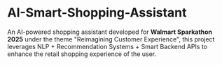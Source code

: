 # AI-Smart-Shopping-Assistant
An AI-powered shopping assistant developed for **Walmart Sparkathon 2025** under the theme "Reimagining Customer Experience", this project leverages NLP + Recommendation Systems + Smart Backend APIs to enhance the retail shopping experience of the user.
